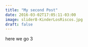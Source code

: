 ```yaml
---
title: "My second Post"
date: 2016-03-02T17:05:11-03:00
image: slider8-KinderLosRiscos.jpg
draft: false
---
```


here we go 3
